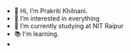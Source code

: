 - 👋 Hi, I’m Prakriti Khilnani.
- 👀 I’m interested in everything
- 🌱 I’m currently studying at NIT Raipur
- 📚 I'm learning.
- <!--💞️ I’m looking to collaborate on ...
- 📫 How to reach me ...
-->
<!---
PrakritiKhilnani/PrakritiKhilnani is a ✨ special ✨ repository because its `README.md` (this file) appears on your GitHub profile.
You can click the Preview link to take a look at your changes.
--->
